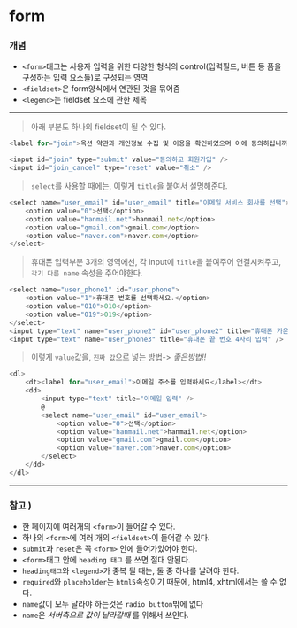 # form
### 개념
- `<form>`태그는 사용자 입력을 위한 다양한 형식의 control(입력필드, 버튼 등 폼을 구성하는 입력 요소들)로 구성되는 영역
- `<fieldset>`은 form양식에서 연관된 것을 묶어줌
- `<legend>`는 fieldset 요소에 관한 제목
---

> 아래 부분도 하나의 fieldset이 될 수 있다.
```javascript
<label for="join">옥션 약관과 개인정보 수집 및 이용을 확인하였으며 이에 동의하십니까?</label>

<input id="join" type="submit" value="동의하고 회원가입" />
<input id="join_cancel" type="reset" value="취소" />
```


>`select`를 사용할 때에는, 이렇게 `title`을 붙여서 설명해준다.
```javascript
<select name="user_email" id="user_email" title="이메일 서비스 회사를 선택">
    <option value="0">선택</option>
    <option value="hanmail.net">hanmail.net</option>
    <option value="gmail.com">gmail.com</option>
    <option value="naver.com">naver.com</option>
</select>
```

> 휴대폰 입력부분 3개의 영역에선, 각 input에 `title`을 붙여주어 연결시켜주고, `각기 다른 name` 속성을 주어야한다.
```javascript
<select name="user_phone1" id="user_phone">
    <option value="1">휴대폰 번호를 선택하세요.</option>
    <option value="010">010</option>
    <option value="019">019</option>
</select>
<input type="text" name="user_phone2" id="user_phone2" title="휴대폰 가운데 번호 3~4자리 입력" />
<input type="text" name="user_phone3" title="휴대폰 끝 번호 4자리 입력" />
```


> 이렇게 `value`값을, `진짜 값`으로 넣는 방법-> *좋은방법!!*
```javascript
<dl>
    <dt><label for="user_email">이메일 주소를 입력하세요</label></dt>
    <dd>
        <input type="text" title="이메일 입력" />
        @
        <select name="user_email" id="user_email">
            <option value="0">선택</option>
            <option value="hanmail.net">hanmail.net</option>
            <option value="gmail.com">gmail.com</option>
            <option value="naver.com">naver.com</option>
        </select>
    </dd>
</dl>
```
---
### 참고 )

- 한 페이지에 여러개의 `<form>`이 들어갈 수 있다.
- 하나의 `<form>`에 여러 개의 `<fieldset>`이 들어갈 수 있다.
- `submit`과 `reset`은 꼭 `<form>` 안에 들어가있어야 한다.
- `<form>`태그 안에 `heading 태그` 를 쓰면 절대 안된다.
- `heading태그`와 `<legend>`가 중복 될 때는, 둘 중 하나를 날려야 한다.
- `required`와 `placeholder`는 `html5`속성이기 때문에, html4, xhtml에서는 쓸 수 없다.
- `name`값이 모두 달라야 하는것은 `radio button`밖에 없다
- `name`은 *서버측으로 값이 날라갈때* 를 위해서 쓰인다.


